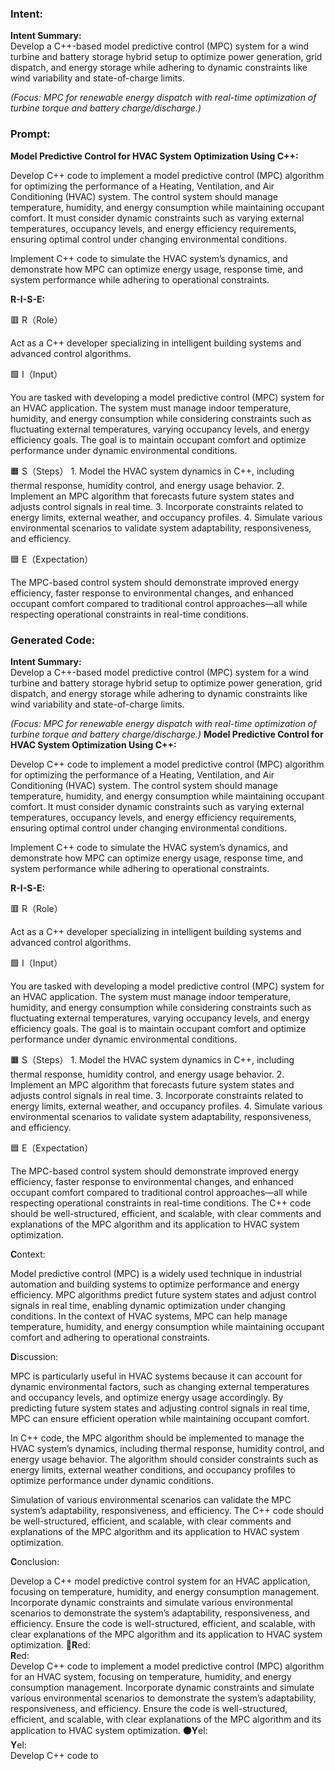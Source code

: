 ### Intent:
**Intent Summary:**  
Develop a C++-based model predictive control (MPC) system for a wind turbine and battery storage hybrid setup to optimize power generation, grid dispatch, and energy storage while adhering to dynamic constraints like wind variability and state-of-charge limits.  

*(Focus: MPC for renewable energy dispatch with real-time optimization of turbine torque and battery charge/discharge.)*

### Prompt:
**Model Predictive Control for HVAC System Optimization Using C++:**

Develop C++ code to implement a model predictive control (MPC) algorithm for optimizing the performance of a Heating, Ventilation, and Air Conditioning (HVAC) system. The control system should manage temperature, humidity, and energy consumption while maintaining occupant comfort. It must consider dynamic constraints such as varying external temperatures, occupancy levels, and energy efficiency requirements, ensuring optimal control under changing environmental conditions.

Implement C++ code to simulate the HVAC system’s dynamics, and demonstrate how MPC can optimize energy usage, response time, and system performance while adhering to operational constraints.

**R-I-S-E:**

🟥 R（Role）

Act as a C++ developer specializing in intelligent building systems and advanced control algorithms.

🟩 I（Input）

You are tasked with developing a model predictive control (MPC) system for an HVAC application. The system must manage indoor temperature, humidity, and energy consumption while considering constraints such as fluctuating external temperatures, varying occupancy levels, and energy efficiency goals. The goal is to maintain occupant comfort and optimize performance under dynamic environmental conditions.

🟧 S（Steps）
	1.	Model the HVAC system dynamics in C++, including thermal response, humidity control, and energy usage behavior.
	2.	Implement an MPC algorithm that forecasts future system states and adjusts control signals in real time.
	3.	Incorporate constraints related to energy limits, external weather, and occupancy profiles.
	4.	Simulate various environmental scenarios to validate system adaptability, responsiveness, and efficiency.

🟦 E（Expectation）

The MPC-based control system should demonstrate improved energy efficiency, faster response to environmental changes, and enhanced occupant comfort compared to traditional control approaches—all while respecting operational constraints in real-time conditions.

### Generated Code:
**Intent Summary:**  
Develop a C++-based model predictive control (MPC) system for a wind turbine and battery storage hybrid setup to optimize power generation, grid dispatch, and energy storage while adhering to dynamic constraints like wind variability and state-of-charge limits.  

*(Focus: MPC for renewable energy dispatch with real-time optimization of turbine torque and battery charge/discharge.)*
**Model Predictive Control for HVAC System Optimization Using C++:**

Develop C++ code to implement a model predictive control (MPC) algorithm for optimizing the performance of a Heating, Ventilation, and Air Conditioning (HVAC) system. The control system should manage temperature, humidity, and energy consumption while maintaining occupant comfort. It must consider dynamic constraints such as varying external temperatures, occupancy levels, and energy efficiency requirements, ensuring optimal control under changing environmental conditions.

Implement C++ code to simulate the HVAC system’s dynamics, and demonstrate how MPC can optimize energy usage, response time, and system performance while adhering to operational constraints.

**R-I-S-E:**

🟥 R（Role）

Act as a C++ developer specializing in intelligent building systems and advanced control algorithms.

🟩 I（Input）

You are tasked with developing a model predictive control (MPC) system for an HVAC application. The system must manage indoor temperature, humidity, and energy consumption while considering constraints such as fluctuating external temperatures, varying occupancy levels, and energy efficiency goals. The goal is to maintain occupant comfort and optimize performance under dynamic environmental conditions.

🟧 S（Steps）
	1.	Model the HVAC system dynamics in C++, including thermal response, humidity control, and energy usage behavior.
	2.	Implement an MPC algorithm that forecasts future system states and adjusts control signals in real time.
	3.	Incorporate constraints related to energy limits, external weather, and occupancy profiles.
	4.	Simulate various environmental scenarios to validate system adaptability, responsiveness, and efficiency.

🟦 E（Expectation）

The MPC-based control system should demonstrate improved energy efficiency, faster response to environmental changes, and enhanced occupant comfort compared to traditional control approaches—all while respecting operational constraints in real-time conditions. The C++ code should be well-structured, efficient, and scalable, with clear comments and explanations of the MPC algorithm and its application to HVAC system optimization.

**C**ontext:

Model predictive control (MPC) is a widely used technique in industrial automation and building systems to optimize performance and energy efficiency. MPC algorithms predict future system states and adjust control signals in real time, enabling dynamic optimization under changing conditions. In the context of HVAC systems, MPC can help manage temperature, humidity, and energy consumption while maintaining occupant comfort and adhering to operational constraints.

**D**iscussion:

MPC is particularly useful in HVAC systems because it can account for dynamic environmental factors, such as changing external temperatures and occupancy levels, and optimize energy usage accordingly. By predicting future system states and adjusting control signals in real time, MPC can ensure efficient operation while maintaining occupant comfort.

In C++ code, the MPC algorithm should be implemented to manage the HVAC system’s dynamics, including thermal response, humidity control, and energy usage behavior. The algorithm should consider constraints such as energy limits, external weather conditions, and occupancy profiles to optimize performance under dynamic conditions.

Simulation of various environmental scenarios can validate the MPC system’s adaptability, responsiveness, and efficiency. The C++ code should be well-structured, efficient, and scalable, with clear comments and explanations of the MPC algorithm and its application to HVAC system optimization.

**C**onclusion:

Develop a C++ model predictive control system for an HVAC application, focusing on temperature, humidity, and energy consumption management. Incorporate dynamic constraints and simulate various environmental scenarios to demonstrate the system’s adaptability, responsiveness, and efficiency. Ensure the code is well-structured, efficient, and scalable, with clear explanations of the MPC algorithm and its application to HVAC system optimization.
**🔴R**ed:  
**R**ed:  
Develop C++ code to implement a model predictive control (MPC) algorithm for an HVAC system, focusing on temperature, humidity, and energy consumption management. Incorporate dynamic constraints and simulate various environmental scenarios to demonstrate the system’s adaptability, responsiveness, and efficiency. Ensure the code is well-structured, efficient, and scalable, with clear explanations of the MPC algorithm and its application to HVAC system optimization.
**🟠Y**el:  
**Y**el:  
Develop C++ code to
